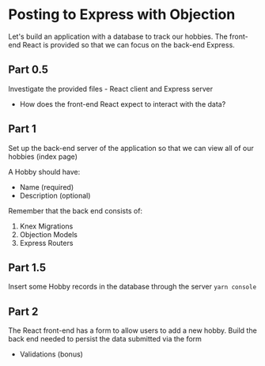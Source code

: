 # Posting to Express with Objection

Let's build an application with a database to track our hobbies. The front-end React is provided so that we can focus on the back-end Express.

## Part 0.5

Investigate the provided files - React client and Express server

- How does the front-end React expect to interact with the data?

## Part 1

Set up the back-end server of the application so that we can view all of our hobbies (index page)

A Hobby should have:

- Name (required)
- Description (optional)

Remember that the back end consists of:

1. Knex Migrations
2. Objection Models
3. Express Routers

## Part 1.5

Insert some Hobby records in the database through the server `yarn console`

## Part 2

The React front-end has a form to allow users to add a new hobby. Build the back end needed to persist the data submitted via the form

- Validations (bonus)
